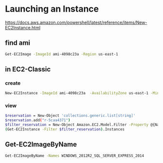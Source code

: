 # Launching an Instance

https://docs.aws.amazon.com/powershell/latest/reference/items/New-EC2Instance.html

## find ami
```bash
Get-EC2Image -ImageId ami-4098c23a -Region us-east-1
```
## in EC2-Classic



### create
```bash
New-EC2Instance -ImageId ami-4098c23a  -AvailabilityZone us-east-1 -MinCount 1 -MaxCount 1 -KeyName myPSKeyPair -SecurityGroups myPSSecurityGroup -InstanceType t2.medium
```
### view
```bash
$reservation = New-Object 'collections.generic.list[string]'
$reservation.add("r-5caa4371")
$filter_reservation = New-Object Amazon.EC2.Model.Filter -Property @{Name = "reservation-id"; Values = $reservation}
(Get-EC2Instance -Filter $filter_reservation).Instances
```
## Get-EC2ImageByName
```bash
Get-EC2ImageByName -Names WINDOWS_2012R2_SQL_SERVER_EXPRESS_2014
```
